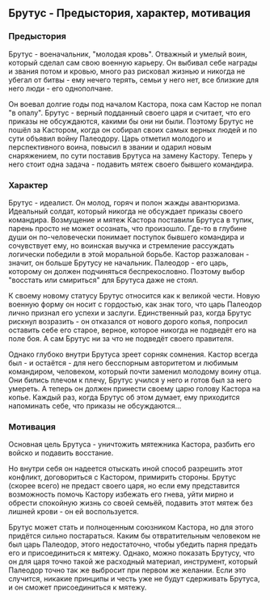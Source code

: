 ## Брутус - Предыстория, характер, мотивация

### Предыстория

Брутус - военачальник, "молодая кровь". Отважный и умелый воин, который сделал сам свою военную карьеру. Он выбивал себе награды и звания потом и кровью, много раз рисковал жизнью и никогда не убегал от битвы - ему нечего терять, семьи у него нет, все близкие для него люди - его однополчане. 

Он воевал долгие годы под началом Кастора, пока сам Кастор не попал "в опалу". Брутус - верный подданный своего царя и считает, что его приказы не обсуждаются, какими бы они ни были. Поэтому Брутус не пошёл за Кастором, когда он собирал своих самых верных людей и по сути объявил войну Палеодору. Царь отметил молодого и перспективного воина, повысил в звании и одарил новым снаряжением, по сути поставив Брутуса на замену Кастору. Теперь у него стоит одна задача - подавить мятеж своего бывшего командира.

### Характер

Брутус - идеалист. Он молод, горяч и полон жажды авантюризма. Идеальный солдат, который никогда не обсуждает приказы своего командира. Возмущение и мятеж Кастора поставили Брутуса в тупик, парень просто не может осознать, что произошло. Где-то в глубине души он по-человечески понимает поступок бывшего командира и сочувствует ему, но воинская выучка и стремление рассуждать логически победили в этой моральной борьбе. Кастор разжалован - значит, он больше Брутусу не начальник. Палеодор - его царь, которому он должен подчиняться беспрекословно. Поэтому выбор "восстать или смириться" для Брутуса даже не стоял.

К своему новому статусу Брутус относится как к великой чести. Новую военную форму он носит с гордостью, как знак того, что царь Палеодор лично признал его успехи и заслуги. Единственный раз, когда Брутус рискнул возразить - он отказался от нового дорого копья, попросил оставить себе его старое, верное, которое никогда не подведёт его на поле боя. А сам Брутус ни за что не подведёт своего правителя. 

Однако глубоко внутри Брутуса зреет сорняк сомнения. Кастор всегда был - и остаётся - для него бесспорным авторитетом и любимым командиром, человеком, который почти заменил молодому воину отца. Они бились плечом к плечу, Брутус учился у него и готов был за него умереть. А теперь он должен принести своему царю голову Кастора на копье. Каждый раз, когда Брутус об этом думает, ему приходится напоминать себе, что приказы не обсуждаются...

### Мотивация

Основная цель Брутуса - уничтожить мятежника Кастора, разбить его войско и подавить восстание.

Но внутри себя он надеется отыскать иной способ разрешить этот конфликт, договориться с Кастором, примирить стороны. Брутус (скорее всего) не предаст своего царя, но если ему представится возможность помочь Кастору избежать его гнева, уйти мирно и обрести спокойную жизнь со своей семьёй, подавить этот мятеж без лишней крови - он ей воспользуется. 

Брутус может стать и полноценным союзником Кастора, но для этого придётся сильно постараться. Каким бы отвратительным человеком не был царь Палеодор, этого недостаточно, чтобы убедить парня предать его и присоединиться к мятежу. Однако, можно показать Брутусу, что он для царя точно такой же расходный материал, инструмент, который Палеодор точно так же выбросит при первом же желании. Если это случится, никакие принципы и честь уже не будут сдерживать Брутуса, и он сможет присоединиться к мятежу.